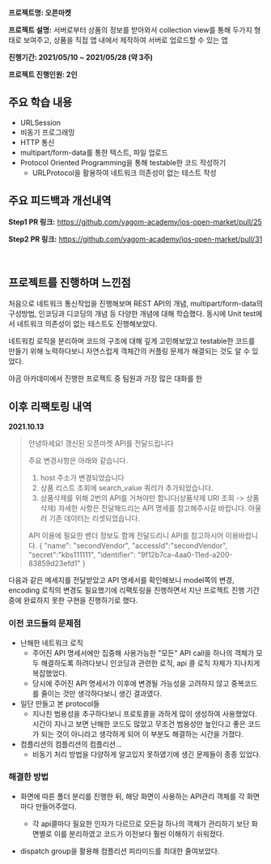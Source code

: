 **프로젝트명: 오픈마켓**

**프로젝트 설명:** 서버로부터 상품의 정보를 받아와서 collection view를 통해 두가지 형태로 보여주고, 상품을 직접 앱 내에서 제작하여 서버로 업로드할 수 있는 앱

**진행기간: 2021/05/10 ~ 2021/05/28 (약 3주)**

**프로젝트 진행인원: 2인**

## 주요 학습 내용

- URLSession
- 비동기 프로그래밍
- HTTP 통신
- multipart/form-data를 통한 텍스트, 파일 업로드
- Protocol Oriented Programming을 통해 testable한 코드 작성하기
  - URLProtocol을 활용하여 네트워크 의존성이 없는 테스트 작성




## 주요 피드백과 개선내역

**Step1 PR 링크:** https://github.com/yagom-academy/ios-open-market/pull/25

**Step2 PR 링크:** https://github.com/yagom-academy/ios-open-market/pull/31

<br/>



## 프로젝트를 진행하며 느낀점

처음으로 네트워크 통신작업을 진행해보며 REST API의 개념, multipart/form-data의 구성방법, 인코딩과 디코딩의 개념 등 다양한 개념에 대해 학습했다. 동시에 Unit test에서 네트워크 의존성이 없는 테스트도 진행해보았다.

네트워킹 로직을 분리하며 코드의 구조에 대해 깊게 고민해보았고 testable한 코드를 만들기 위해 노력하다보니 자연스럽게 객체간의 커플링 문제가 해결되는 것도 알 수 있었다. 

야곰 아카데미에서 진행한 프로젝트 중 팀원과 가장 많은 대화를 한 



## 이후 리팩토링 내역

**2021.10.13**

> 안녕하세요! 갱신된 오픈마켓 API를 전달드립니다 
>
> 주요 변경사항은 아래와 같습니다. 
>
> 1. host 주소가 변경되었습니다 
> 2. 상품 리스트 조회에 search_value 쿼리가 추가되었습니다. 
> 3. 상품삭제를 위해 2번의 API를 거쳐야만 합니다(상품삭제 URI 조회 -> 상품삭제) 자세한 사항은 전달해드리는 API 명세를 참고해주시길 바랍니다. 아울러 기존 데이터는 리셋되었습니다. 
>
> API 이용에 필요한 벤더 정보도 함께 전달드리니 API를 참고하시어 이용바랍니다. {    "name": "secondVendor",    "accessId":"secondVendor",    "secret":"kbs111111",    "identifier": "9f12b7ca-4aa0-11ed-a200-83859d23efd1" }

다음과 같은 메세지를 전달받았고 API 명세서를 확인해보니 model쪽의 변경, encoding 로직의 변경도 필요했기에 리팩토링을 진행하면서 지난 프로젝트 진행 기간중에 완료하지 못한 구현을 진행하기로 했다.



### 이전 코드들의 문제점

- 난해한 네트워크 로직
  - 주어진 API 명세서에만 집중해 사용가능한 "모든" API call을 하나의 객체가 모두 해결하도록 하려다보니 인코딩과 관련한 로직, api 콜 로직 자체가 지나치게 복잡했었다.
  - 당시에 주어진 API 명세서가 이후에 변경될 가능성을 고려하지 않고 중복코드를 줄이는 것만 생각하다보니 생긴 결과였다.
- 일단 만들고 본 protocol들
  - 지나친 범용성을 추구하다보니 프로토콜을 과하게 많이 생성하여 사용했었다. 시간이 지나고 보면 난해한 코드도 많았고 무조건 범용성만 높인다고 좋은 코드가 되는 것이 아니라고 생각하게 되어 이 부분도 해결하는 시간을 가졌다.
- 컴플리션의 컴플리션의 컴플리션...
  - 비동기 처리 방법을 다양하게 알고있지 못하였기에 생긴 문제들이 종종 있었다.



### 해결한 방법

- 화면에 따른 폴더 분리를 진행한 뒤, 해당 화면이 사용하는 API관리 객체를 각 화면마다 만들어주었다.

  - 각 api콜마다 필요한 인자가 다르므로 모든걸 하나의 객체가 관리하기 보단 화면별로 이를 분리하였고 코드가 이전보다 훨씬 이해하기 쉬워졌다.

- dispatch group을 활용해 컴플리션 피라미드를 최대한 줄여보았다.

  